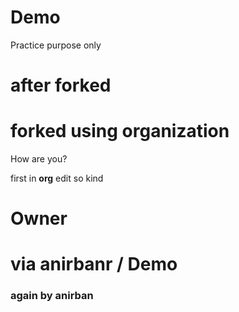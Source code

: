 # Demo
Practice purpose only



# after forked 

# forked using organization

How are you?

 first in __org__ edit
so kind

# Owner
# via anirbanr / Demo


### again by __anirban__ 
